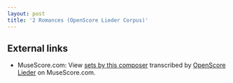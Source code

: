 ```yaml
---
layout: post
title: '2 Romances (OpenScore Lieder Corpus)'
---
```


## External links

- MuseScore.com: View [sets by this composer] transcribed by [OpenScore Lieder] on MuseScore.com.

[sets by this composer]: https://musescore.com/openscore-lieder-corpus/sets/5110892
[OpenScore Lieder]: https://musescore.com/openscore-lieder-corpus

